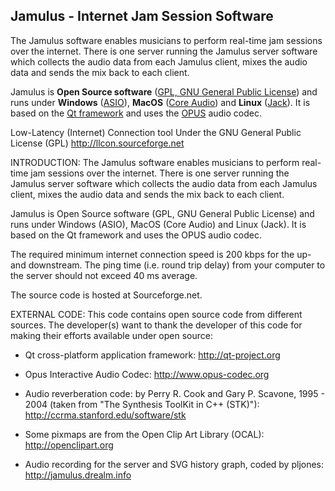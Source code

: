 Jamulus - Internet Jam Session Software
---------------------------------------

The Jamulus software enables musicians to perform real-time jam sessions over the internet.
There is one server running the Jamulus server software which collects the audio data from
each Jamulus client, mixes the audio data and sends the mix back to each client.

Jamulus is __Open Source software__ ([GPL, GNU General Public License](http://www.gnu.org/licenses/gpl-2.0.html)) and runs under __Windows__ ([ASIO](http://www.steinberg.net)), __MacOS__ ([Core Audio](http://developer.apple.com/technologies/mac/audio-and-video.html)) and __Linux__ ([Jack](http://jackaudio.org)).
It is based on the [Qt framework](https://www.qt.io) and uses the [OPUS](http://www.opus-codec.org) audio codec.


Low-Latency (Internet) Connection tool
Under the GNU General Public License (GPL)
http://llcon.sourceforge.net


INTRODUCTION:
The Jamulus software enables musicians to perform real-time jam sessions over
the internet. There is one server running the Jamulus server software which
collects the audio data from each Jamulus client, mixes the audio data
and sends the mix back to each client.

Jamulus is Open Source software (GPL, GNU General Public License) and runs under
Windows (ASIO), MacOS (Core Audio) and Linux (Jack). It is based on the Qt
framework and uses the OPUS audio codec. 

The required minimum internet connection speed is 200 kbps for the up- and
downstream. The ping time (i.e. round trip delay) from your computer to the
server should not exceed 40 ms average.

The source code is hosted at Sourceforge.net.


EXTERNAL CODE:
This code contains open source code from different sources. The developer(s) want
to thank the developer of this code for making their efforts available under open
source:

- Qt cross-platform application framework: http://qt-project.org

- Opus Interactive Audio Codec: http://www.opus-codec.org

- Audio reverberation code: by Perry R. Cook and Gary P. Scavone, 1995 - 2004
  (taken from "The Synthesis ToolKit in C++ (STK)"):
  http://ccrma.stanford.edu/software/stk
  
- Some pixmaps are from the Open Clip Art Library (OCAL):
  http://openclipart.org

- Audio recording for the server and SVG history graph, coded by pljones: http://jamulus.drealm.info
